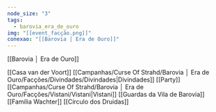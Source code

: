 ```yaml
---
node_size: "3"
tags:
  - barovia_era_de_ouro
img: "[[event_facção.png]]"
conexao: "[[Barovia │ Era de Ouro]]"
---
```

[[Barovia │ Era de Ouro]]

[[Casa van der Voort]]
[[Campanhas/Curse Of Strahd/Barovia │ Era de Ouro/Facções/Divindades/Divindades|Divindades]]
[[Party]]
[[Campanhas/Curse Of Strahd/Barovia │ Era de Ouro/Facções/Vistani/Vistani|Vistani]]
[[Guardas da Vila de Barovia]]
[[Família Wachter]]
[[Círculo dos Druidas]]

